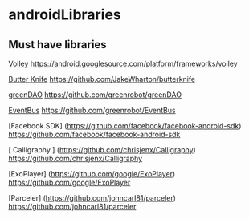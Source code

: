 # androidLibraries
## Must have libraries
[Volley](https://android.googlesource.com/platform/frameworks/volley) https://android.googlesource.com/platform/frameworks/volley

[Butter Knife](https://github.com/JakeWharton/butterknife) https://github.com/JakeWharton/butterknife

[greenDAO](https://github.com/greenrobot/greenDAO) https://github.com/greenrobot/greenDAO

[EventBus](https://github.com/greenrobot/EventBus) https://github.com/greenrobot/EventBus

[Facebook SDK] (https://github.com/facebook/facebook-android-sdk) https://github.com/facebook/facebook-android-sdk

[ Calligraphy ] (https://github.com/chrisjenx/Calligraphy) https://github.com/chrisjenx/Calligraphy

[ExoPlayer] (https://github.com/google/ExoPlayer) https://github.com/google/ExoPlayer

[Parceler] (https://github.com/johncarl81/parceler) https://github.com/johncarl81/parceler
